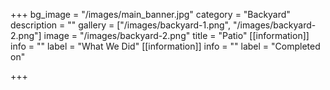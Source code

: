 +++
bg_image = "/images/main_banner.jpg"
category = "Backyard"
description = ""
gallery = ["/images/backyard-1.png", "/images/backyard-2.png"]
image = "/images/backyard-2.png"
title = "Patio"
[[information]]
info = ""
label = "What We Did"
[[information]]
info = ""
label = "Completed on"

+++
